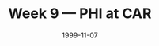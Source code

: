 ---
layout: game
title: Week 9 — PHI at CAR
season: 1999
game_id: 1999_09_PHI_CAR
week: 9
date: 1999-11-07
home_team: CAR
away_team: PHI
final_home: 
final_away: 
pbp_url: /assets/data/pbp/1999/1999_09_PHI_CAR.csv.gz
---
